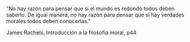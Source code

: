 "No hay razón para pensar que si el mundo es redondo todos deben saberlo. De igual manera, no hay razón para pensar que si hay verdades morales todos deben conocerlas."

James Rachels, Introducción a la filosofía moral, p44